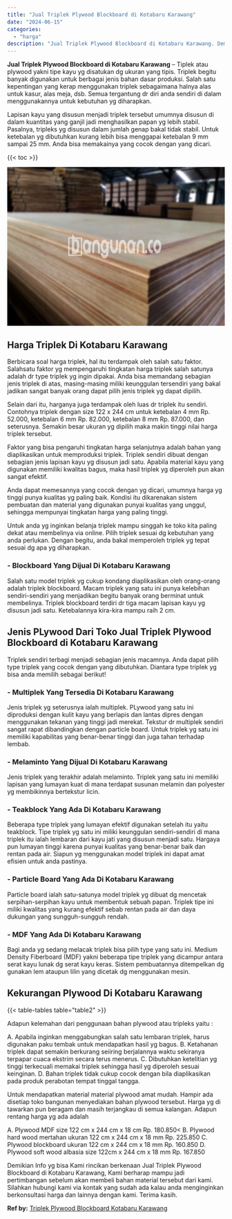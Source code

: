 ```yaml
---
title: "Jual Triplek Plywood Blockboard di Kotabaru Karawang"
date: "2024-06-15"
categories: 
  - "harga"
description: "Jual Triplek Plywood Blockboard di Kotabaru Karawang. Demikian Info yg bisa Kami rincikan berkenaan Jual Triplek Plywood Blockboard di Kotabaru Karawang, Kam..."
---
```


**Jual Triplek Plywood Blockboard di Kotabaru Karawang** – Tiplek atau plywood yakni tipe kayu yg disatukan dg ukuran yang tipis. Triplek begitu banyak digunakan untuk berbagai jenis bahan dasar produksi. Salah satu kepentingan yang kerap menggunakan triplek sebagaimana halnya alas untuk kasur, alas meja, dsb. Semua tergantung dr diri anda sendiri di dalam menggunakannya untuk kebutuhan yg diharapkan.

Lapisan kayu yang disusun menjadi triplek tersebut umumnya disusun di dalam kuantitas yang ganjil jadi menghasilkan papan yg lebih stabil. Pasalnya, tripleks yg disusun dalam jumlah genap bakal tidak stabil. Untuk ketebalan yg dibutuhkan kurang lebih bisa menggapai ketebalan 9 mm sampai 25 mm. Anda bisa memakainya yang cocok dengan yang dicari.

{{< toc >}}

![Jual Triplek Plywood Blockboard di Kotabaru Karawang](/images/jual-triplek-murah-46.png)

## Harga Triplek Di Kotabaru Karawang

Berbicara soal harga triplek, hal itu terdampak oleh salah satu faktor. Salahsatu faktor yg mempengaruhi tingkatan harga triplek salah satunya adalah dr type triplek yg ingin dipakai. Anda bisa memandang sebagian jenis triplek di atas, masing-masing miliki keunggulan tersendiri yang bakal jadikan sangat banyak orang dapat pilih jenis triplek yg dapat dipilih.

Selain dari itu, harganya juga terdampak oleh luas dr triplek itu sendiri. Contohnya triplek dengan size 122 x 244 cm untuk ketebalan 4 mm Rp. 52.000, ketebalan 6 mm Rp. 82.000, ketebalan 8 mm Rp. 87.000, dan seterusnya. Semakin besar ukuran yg dipilih maka makin tinggi nilai harga triplek tersebut.

Faktor yang bisa pengaruhi tingkatan harga selanjutnya adalah bahan yang diaplikasikan untuk memproduksi triplek. Triplek sendiri dibuat dengan sebagian jenis lapisan kayu yg disusun jadi satu. Apabila material kayu yang digunakan memiliki kwalitas bagus, maka hasil triplek yg diperoleh pun akan sangat efektif.

Anda dapat memesannya yang cocok dengan yg dicari, umumnya harga yg tinggi punya kualitas yg paling baik. Kondisi itu dikarenakan sistem pembuatan dan material yang digunakan punyai kualitas yang unggul, sehingga mempunyai tingkatan harga yang paling tinggi.

Untuk anda yg inginkan belanja triplek mampu singgah ke toko kita paling dekat atau membelinya via online. Pilih triplek sesuai dg kebutuhan yang anda perlukan. Dengan begitu, anda bakal memperoleh triplek yg tepat sesuai dg apa yg diharapkan.

### \- Blockboard Yang Dijual Di Kotabaru Karawang

Salah satu model triplek yg cukup kondang diaplikasikan oleh orang-orang adalah triplek blockboard. Macam triplek yang satu ini punya kelebihan sendiri-sendiri yang menjadikan begitu banyak orang berminat untuk membelinya. Triplek blockboard terdiri dr tiga macam lapisan kayu yg disusun jadi satu. Ketebalannya kira-kira mampu raih 2 cm.

## Jenis PLywood Dari Toko Jual Triplek Plywood Blockboard di Kotabaru Karawang

Triplek sendiri terbagi menjadi sebagian jenis macamnya. Anda dapat pilih type triplek yang cocok dengan yang dibutuhkan. Diantara type triplek yg bisa anda memilih sebagai berikut!

### \- Multiplek Yang Tersedia Di Kotabaru Karawang

Jenis triplek yg seterusnya ialah multiplek. PLywood yang satu ini diproduksi dengan kulit kayu yang berlapis dan lantas dipres dengan menggunakan tekanan yang tinggi jadi merekat. Tekstur dr multiplek sendiri sangat rapat dibandingkan dengan particle board. Untuk triplek yg satu ini memiliki kapabilitas yang benar-benar tinggi dan juga tahan terhadap lembab.

### \- Melaminto Yang Dijual Di Kotabaru Karawang

Jenis triplek yang terakhir adalah melaminto. Triplek yang satu ini memiliki lapisan yang lumayan kuat di mana terdapat susunan melamin dan polyester yg membikinnya bertekstur licin.

### \- Teakblock Yang Ada Di Kotabaru Karawang

Beberapa type triplek yang lumayan efektif digunakan setelah itu yaitu teakblock. Tipe triplek yg satu ini miliki keunggulan sendiri-sendiri di mana triplek itu ialah lembaran dari kayu jati yang disusun menjadi satu. Hargaya pun lumayan tinggi karena punyai kualitas yang benar-benar baik dan rentan pada air. Siapun yg menggunakan model triplek ini dapat amat efisien untuk anda pastinya.

### \- Particle Board Yang Ada Di Kotabaru Karawang

Particle board ialah satu-satunya model triplek yg dibuat dg mencetak serpihan-serpihan kayu untuk membentuk sebuah papan. Triplek tipe ini miliki kwalitas yang kurang efektif sebab rentan pada air dan daya dukungan yang sungguh-sungguh rendah.

### \- MDF Yang Ada Di Kotabaru Karawang

Bagi anda yg sedang melacak triplek bisa pilih type yang satu ini. Medium Density Fiberboard (MDF) yakni beberapa tipe triplek yang dicampur antara serat kayu lunak dg serat kayu keras. Sistem pembuatannya ditempelkan dg gunakan lem ataupun lilin yang dicetak dg menggunakan mesin.

## Kekurangan Plywood Di Kotabaru Karawang

{{< table-tables table="table2" >}}

Adapun kelemahan dari penggunaan bahan plywood atau tripleks yaitu :

A. Apabila inginkan menggabungkan salah satu lembaran triplek, harus digunakan paku tembak untuk mendapatkan hasil yg bagus. B. Ketahanan triplek dapat semakin berkurang seiiring berjalannya waktu sekiranya terpapar cuaca ekstrim secara terus menerus. C. Dibutuhkan ketelitian yg tinggi terkecuali memakai triplek sehingga hasil yg diperoleh sesuai keinginan. D. Bahan triplek tidak cukup cocok dengan bila diaplikasikan pada produk perabotan tempat tinggal tangga.

Untuk mendapatkan material material plywood amat mudah. Hampir ada disetiap toko bangunan menyediakan bahan plywood tersebut. Harga yg di tawarkan pun beragam dan masih terjangkau di semua kalangan. Adapun rentang harga yg ada adalah

A. Plywood MDF size 122 cm x 244 cm x 18 cm Rp. 180.850< B. Plywood hard wood mertahan ukuran 122 cm x 244 cm x 18 mm Rp. 225.850 C. Plywood blockboard ukuran 122 cm x 244 cm x 18 mm Rp. 160.850 D. Plywood soft wood albasia size 122cm x 244 cm x 18 mm Rp. 167.850

Demikian Info yg bisa Kami rincikan berkenaan Jual Triplek Plywood Blockboard di Kotabaru Karawang, Kami berharap mampu jadi pertimbangan sebelum akan membeli bahan material tersebut dari kami. Silahkan hubungi kami via kontak yang sudah ada kalau anda menginginkan berkonsultasi harga dan lainnya dengan kami. Terima kasih.

**Ref by:** [Triplek Plywood Blockboard Kotabaru Karawang](https://id.wikipedia.org/wiki/Triplek)
